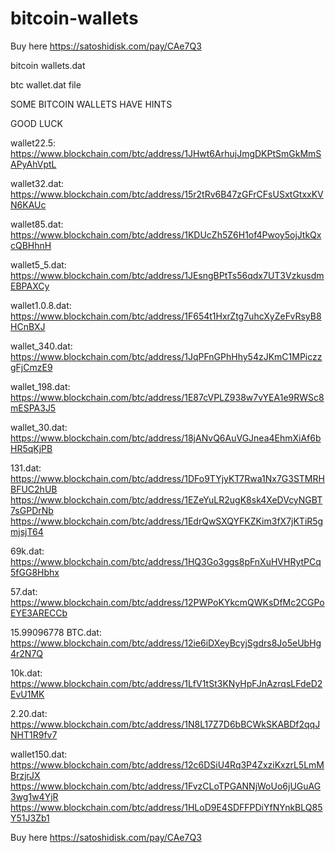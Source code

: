 # bitcoin-wallets
Buy here
https://satoshidisk.com/pay/CAe7Q3

bitcoin wallets.dat

btc wallet.dat file

SOME BITCOIN WALLETS HAVE HINTS

GOOD LUCK

wallet22.5: https://www.blockchain.com/btc/address/1JHwt6ArhujJmgDKPtSmGkMmSAPyAhVptL

wallet32.dat: https://www.blockchain.com/btc/address/15r2tRv6B47zGFrCFsUSxtGtxxKVN6KAUc

wallet85.dat: https://www.blockchain.com/btc/address/1KDUcZh5Z6H1of4Pwoy5ojJtkQxcQBHhnH

wallet5_5.dat: https://www.blockchain.com/btc/address/1JEsngBPtTs56qdx7UT3VzkusdmEBPAXCy

wallet1.0.8.dat: https://www.blockchain.com/btc/address/1F654t1HxrZtg7uhcXyZeFvRsyB8HCnBXJ

wallet_340.dat: https://www.blockchain.com/btc/address/1JqPFnGPhHhy54zJKmC1MPiczzgFjCmzE9

wallet_198.dat: https://www.blockchain.com/btc/address/1E87cVPLZ938w7vYEA1e9RWSc8mESPA3J5

wallet_30.dat: https://www.blockchain.com/btc/address/18jANvQ6AuVGJnea4EhmXiAf6bHR5qKjPB

131.dat: https://www.blockchain.com/btc/address/1DFo9TYjyKT7Rwa1Nx7G3STMRHBFUC2hUB https://www.blockchain.com/btc/address/1EZeYuLR2ugK8sk4XeDVcyNGBT7sGPDrNb https://www.blockchain.com/btc/address/1EdrQwSXQYFKZKim3fX7jKTiR5gmjsjT64

69k.dat: https://www.blockchain.com/btc/address/1HQ3Go3ggs8pFnXuHVHRytPCq5fGG8Hbhx

57.dat: https://www.blockchain.com/btc/address/12PWPoKYkcmQWKsDfMc2CGPoEYE3ARECCb

15.99096778 BTC.dat: https://www.blockchain.com/btc/address/12ie6iDXeyBcyjSgdrs8Jo5eUbHg4r2N7Q

10k.dat: https://www.blockchain.com/btc/address/1LfV1tSt3KNyHpFJnAzrqsLFdeD2EvU1MK

2.20.dat: https://www.blockchain.com/btc/address/1N8L17Z7D6bBCWkSKABDf2qqJNHT1R9fv7

wallet150.dat: https://www.blockchain.com/btc/address/12c6DSiU4Rq3P4ZxziKxzrL5LmMBrzjrJX https://www.blockchain.com/btc/address/1FvzCLoTPGANNjWoUo6jUGuAG3wg1w4YjR https://www.blockchain.com/btc/address/1HLoD9E4SDFFPDiYfNYnkBLQ85Y51J3Zb1

Buy here
https://satoshidisk.com/pay/CAe7Q3

